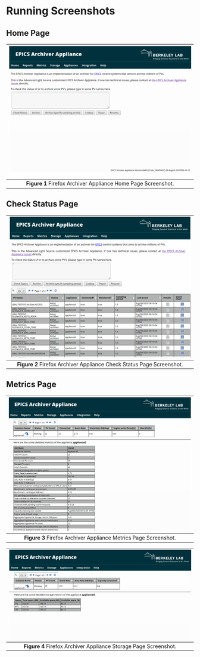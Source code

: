 # Running Screenshots

## Home Page

|![AAH](images/home.png)|
| :---: |
|**Figure 1** Firefox Archiver Appliance Home Page Screenshot.|

## Check Status Page

|![AAC](images/checkstatus.png)|
| :---: |
|**Figure 2** Firefox Archiver Appliance Check Status Page Screenshot.|

## Metrics Page

|![AAM](images/metrics.png)|
| :---: |
|**Figure 3** Firefox Archiver Appliance Metrics Page Screenshot.|

|![AAS](images/storage.png)|
| :---: |
|**Figure 4** Firefox Archiver Appliance Storage Page Screenshot.|
